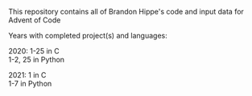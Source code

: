 This repository contains all of Brandon Hippe's code and input data for Advent of Code

Years with completed project(s) and languages:

2020: 1-25 in C\
      1-2, 25 in Python

2021: 1 in C\
      1-7 in Python
